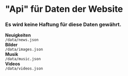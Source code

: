 # "Api" für Daten der Website

### Es wird keine Haftung für diese Daten gewährt.

**Neuigkeiten** <br>
`/data/news.json` <br>
**Bilder** <br>
`/data/images.json` <br>
**Musik** <br>
`/data/music.json` <br>
**Videos** <br>
`/data/videos.json`
